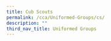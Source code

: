 ```yaml
---
title: Cub Scouts
permalink: /cca/Uniformed-Groups/cs/
description: ""
third_nav_title: Uniformed Groups
---
```

